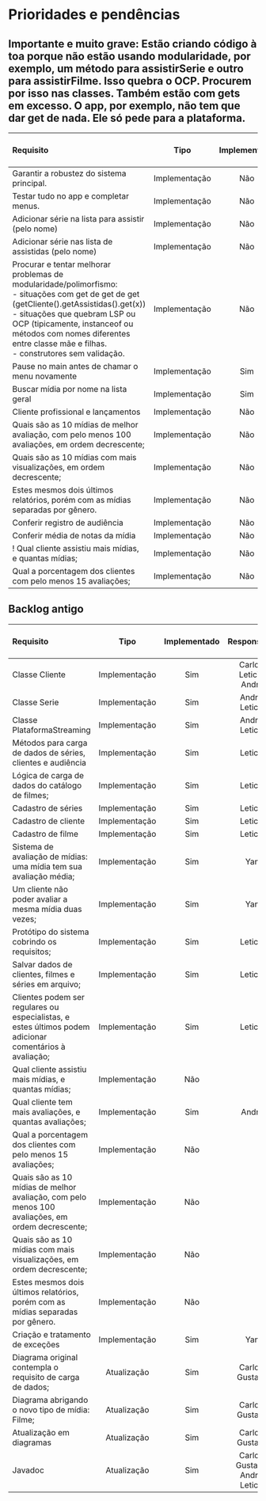 # Prioridades e pendências

## **Importante e muito grave:** Estão criando código à toa porque não estão usando modularidade, por exemplo, um método para assistirSerie e outro para assistirFilme. Isso quebra o OCP. Procurem por isso nas classes. Também estão com gets em excesso. O app, por exemplo, não tem que dar get de nada. Ele só pede para a plataforma.

| Requisito                                                                                               |     Tipo      | Implementado |           Responsavel           | Tester              | Passou no Teste? | Funciona no App? |
| :------------------------------------------------------------------------------------------------------ | :-----------: | :----------: | :-----------------------------: | ------------------- | :--------------: | :--------------: |
| Garantir a robustez do sistema principal.                                                               | Implementação |     Não      |             Andre               |                     |                  |                  |
| Testar tudo no app e completar menus.                                                                   | Implementação |     Não      |             Andre               |                     |                  |                  |
| Adicionar série na lista para assistir (pelo nome)                                                      | Implementação |     Não      |             Andre               |                     |                  |                  |
| Adicionar série nas lista de assistidas (pelo nome)                                                     | Implementação |     Não      |             Andre               |                     |                  |                  |
| Procurar e tentar melhorar problemas de modularidade/polimorfismo:<br> - situações com get de get de get (getCliente().getAssistidas().get(x))<br> - situações que quebram LSP ou OCP (tipicamente, instanceof ou métodos com nomes diferentes entre classe mãe e filhas. <br> - construtores sem validação.                                  | Implementação |     Não      |             Yan                 |                     |                  |                  |
| Pause no main antes de chamar o menu novamente                                                          | Implementação |     Sim      |             Lott                |                     |                  |       Sim        |
| Buscar mídia por nome na lista geral                                                                    | Implementação |     Sim      |             Lott                |                     |                  |       Sim        |
| Cliente profissional e lançamentos                                                                      | Implementação |     Não      |           Gustavo               |                     |                  |                  |
| Quais são as 10 mídias de melhor avaliação, com pelo menos 100 avaliações, em ordem decrescente;        | Implementação |     Não      |           Gustavo               |                     |                  |                  |
| Quais são as 10 mídias com mais visualizações, em ordem decrescente;                                    | Implementação |     Não      |           Gustavo               |                     |                  |                  |
| Estes mesmos dois últimos relatórios, porém com as mídias separadas por gênero.                         | Implementação |     Não      |           Gustavo               |                     |                  |                  |
| Conferir registro de audiência                                                                          | Implementação |     Não      |           Carlos                |                     |                  |                  |
| Conferir média de notas da mídia                                                                        | Implementação |     Não      |           Carlos                |                     |                  |                  |
! Qual cliente assistiu mais mídias, e quantas mídias;                                                    | Implementação |     Não      |           Carlos                |                     |                  |                  |
| Qual a porcentagem dos clientes com pelo menos 15 avaliações;                                           | Implementação |     Não      |           Carlos                |                     |                  |                  |

## Backlog antigo

| Requisito                                                                                               |     Tipo      | Implementado |           Responsavel           | Tester              | Passou no Teste? | Funciona no App? |
| :------------------------------------------------------------------------------------------------------ | :-----------: | :----------: | :-----------------------------: | ------------------- | :--------------: | :--------------: |
| Classe Cliente                                                                                          | Implementação |     Sim      |     Carlos, Leticia, Andre      | Leticia, Andre, Yan |       Sim        |                  |
| Classe Serie                                                                                            | Implementação |     Sim      |         Andre, Leticia          | Andre, Leticia      |       Sim        |                  |
| Classe PlataformaStreaming                                                                              | Implementação |     Sim      |         Andre, Leticia          |                     |                  |                  |
| Métodos para carga de dados de séries, clientes e audiência                                             | Implementação |     Sim      |             Leticia             |                     |                  |                  |
| Lógica de carga de dados do catálogo de filmes;                                                         | Implementação |     Sim      |             Leticia             |                     |                  |                  |
| Cadastro de séries                                                                                      | Implementação |     Sim      |             Leticia             |                     |                  |                  |
| Cadastro de cliente                                                                                     | Implementação |     Sim      |             Leticia             |                     |                  |                  |
| Cadastro de filme                                                                                       | Implementação |     Sim      |             Leticia             |                     |                  |                  |
| Sistema de avaliação de mídias: uma mídia tem sua avaliação média;                                      | Implementação |     Sim      |               Yan               |                     |                  |                  |
| Um cliente não poder avaliar a mesma mídia duas vezes;                                                  | Implementação |     Sim      |               Yan               |                     |                  |                  |
| Protótipo do sistema cobrindo os requisitos;                                                            | Implementação |     Sim      |             Leticia             |                     |                  |                  |
| Salvar dados de clientes, filmes e séries em arquivo;                                                   | Implementação |     Sim      |             Leticia             |                     |                  |                  |
| Clientes podem ser regulares ou especialistas, e estes últimos podem adicionar comentários à avaliação; | Implementação |     Sim      |             Leticia             |                     |                  |                  |
| Qual cliente assistiu mais mídias, e quantas mídias;                                                    | Implementação |     Não      |                                 |                     |                  |                  |
| Qual cliente tem mais avaliações, e quantas avaliações;                                                 | Implementação |     Sim      |              Andre              |                     |                  |                  |
| Qual a porcentagem dos clientes com pelo menos 15 avaliações;                                           | Implementação |     Não      |                                 |                     |                  |                  |
| Quais são as 10 mídias de melhor avaliação, com pelo menos 100 avaliações, em ordem decrescente;        | Implementação |     Não      |                                 |                     |                  |                  |
| Quais são as 10 mídias com mais visualizações, em ordem decrescente;                                    | Implementação |     Não      |                                 |                     |                  |                  |
| Estes mesmos dois últimos relatórios, porém com as mídias separadas por gênero.                         | Implementação |     Não      |                                 |                     |                  |                  |
| Criação e tratamento de exceções                                                                        | Implementação |     Sim      |               Yan               |                     |                  |                  |
| Diagrama original contempla o requisito de carga de dados;                                              |  Atualização  |     Sim      |         Carlos, Gustavo         |                     |                  |                  |
| Diagrama abrigando o novo tipo de mídia: Filme;                                                         |  Atualização  |     Sim      |         Carlos, Gustavo         |                     |                  |                  |
| Atualização em diagramas                                                                                |  Atualização  |     Sim      |         Carlos, Gustavo         |                     |                  |                  |
| Javadoc                                                                                                 |  Atualização  |     Sim      | Carlos, Gustavo, Andre, Leticia |                     |                  |                  |

    


